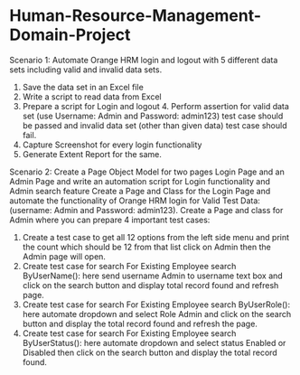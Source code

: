# Human-Resource-Management-Domain-Project
Scenario 1: Automate Orange HRM login and logout with 5 different data sets including valid and invalid data sets. 
1. Save the data set in an Excel file 
2. Write a script to read data from Excel 
3. Prepare a script for Login and logout 4. 
Perform assertion for valid data set (use Username: Admin and Password: admin123) test case should be passed and invalid data set (other than given data) test case should fail. 
5. Capture Screenshot for every login functionality 
6. Generate Extent Report for the same.


Scenario 2: Create a Page Object Model for two pages Login Page and an Admin Page and write an automation script for Login functionality and Admin search feature Create a Page and Class for the Login Page and automate the functionality of Orange HRM login for Valid Test Data: (username: Admin and Password: admin123). 
Create a Page and class for Admin where you can prepare 4 important test cases: 
1. Create a test case to get all 12 options from the left side menu and print the count which should be 12 from that list click on Admin then the Admin page will open.
 2. Create test case for search For Existing Employee search ByUserName(): here send username Admin to username text box and click on the search button and display total record found and refresh page. 
3. Create test case for search For Existing Employee search ByUserRole(): here automate dropdown and select Role Admin and click on the search button and display the total record found and refresh the page.
 4. Create test case for search For Existing Employee search ByUserStatus(): here automate dropdown and select status Enabled or Disabled then click on the search button and display the total record found.
